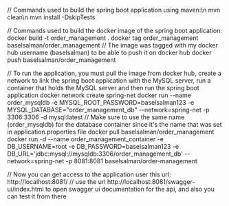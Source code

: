 // Commands used to build the spring boot application using maven:\n
mvn clean\n
mvn install -DskipTests

// Commands used to build the docker image of the spring boot application:
docker build -t order_management .
docker tag order_management baselsalman/order_management
// The image was tagged with my docker hub username (baselsalman) to be able to push it on docker hub
docker push baselsalman/order_management

// To run the application, you must pull the image from docker hub, create a network to link the spring boot application with the MySQL server, run a container that holds the MySQL server and then run the spring boot application
docker network create spring-net
docker run --name order_mysqldb -e MYSQL_ROOT_PASSWORD=baselsalman123 -e MYSQL_DATABASE="order_management_db" --network=spring-net -p 3306:3306 -d mysql:latest
// Make sure to use the same name (order_mysqldb) for the database container since it's the name that was set in application.properties file
docker pull baselsalman/order_management
docker run -d --name order_management_container -e DB_USERNAME=root -e DB_PASSWORD=baselsalman123 -e DB_URL='jdbc:mysql://mysqldb:3306/order_management_db' --network=spring-net  -p 8081:8081 baselsalman/order-management

// Now you can get access to the application user this url: http://localhost:8081/
// use the url http://localhost:8081/swagger-ui/index.html to open swagger ui documentation for the api, and also you can test it from there
